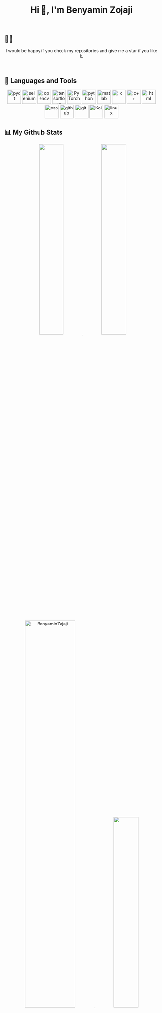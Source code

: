 <h1 align="center">Hi 👋, I'm Benyamin Zojaji</h1>
<br/>

<!-- <h2 align="center">My history</h2> -->
## 🙋‍♂️
<p align="center">
   
 
</p>
<p align="center">
    I would be happy if you check my repositories and give me a star if you like it.
</p>
<br/>
 
## 🔨 Languages and Tools
<p align="center"> 
   <a href="https://www.qt.io/" target="_blank"><img alt="pyqt" width="45" height="45" src="https://img.icons8.com/ios/100/000000/qt.png"></a>
   <a href="https://selenium-python.readthedocs.io/" target="_blank"><img alt="selenium" width="45" height="45" src="https://img.icons8.com/fluency/96/undefined/selenium-test-automation.png"></a>
   <a href="https://opencv.org/" target="_blank"><img alt="opencv" width="45" height="45" src="https://img.icons8.com/fluency/96/000000/opencv.png"></a>
   <a href="https://www.tensorflow.org/" target="_blank"><img alt="tensorflow" width="45" height="45" src="https://img.icons8.com/color/96/000000/tensorflow.png"></a>
   <a href="https://www.pytorch.org/" target="_blank"><img alt="PyTorch" width="45" height="45" src="https://api.iconify.design/logos/pytorch.svg"></a>
   <a href="https://www.python.org" target="_blank"><img alt="python" width="45" src="https://img.icons8.com/color/96/000000/python.png"/></a>
   <a href="https://www.mathworks.com/" target="_blank"><img alt="matlab" width="45" src="https://img.icons8.com/fluency/96/000000/matlab.png"></a>
   <a href="http://www.cplusplus.org/" target="_blank"><img alt="c" width="45" src="https://raw.githubusercontent.com/jmnote/z-icons/master/svg/c.svg"></a>
   <a href="http://www.cplusplus.org/" target="_blank"><img alt="c++" width="45" src="https://raw.githubusercontent.com/jmnote/z-icons/master/svg/cpp.svg"></a>
   <a href="https://html.com/" target="_blank"><img alt="html" width="45" src="https://img.icons8.com/color/96/000000/html-5--v1.png"></a>
   <a href="https://html.com/" target="_blank"><img alt="css" width="45" src="https://img.icons8.com/color/96/000000/css3.png"></a>
   <a href="https://github.com/" target="_blank"><img alt="github" width="45" src="https://img.icons8.com/fluency/96/000000/github.png"></a>
   <a href="https://git-scm.com/" target="_blank"> <img alt="git" width="45" src="https://img.icons8.com/color/96/000000/git.png"/></a>
   <a href="https://www.kali.org/" target="_blank"><img alt="Kali" width="45" src="https://img.icons8.com/color/96/000000/kali-linux.png"></a>
   <a href="https://www.linux.org/" target="_blank"><img alt="linux" width="45" src="https://img.icons8.com/color/96/000000/linux--v1.png"></a>
   
</p>

## 📊 My Github Stats
<div align="center">&nbsp;
   <a href="#">
   <img width="40%" src="https://github-readme-stats.vercel.app/api?username=benyaminzojaji&count_private=true&include_all_commits=true&show_icons=true&theme=tokyonight&custom_title=GitHub+Stats"/>
   </a>
   <a href="#">
   <img width="40%" src="https://github-readme-streak-stats.herokuapp.com?user=benyaminzojaji&theme=tokyonight"/>
   </a>
   <a href="#">
   <img width="57%" src="https://github-profile-summary-cards.vercel.app/api/cards/profile-details?username=BenyaminZojaji&theme=github_dark" alt="BenyaminZojaji"/>
   </a>
   <a href="#">
   <img width="40%" src="https://github-readme-stats.vercel.app/api/top-langs/?username=benyaminzojaji&layout=compact&include_all_commits=true&show_icons=true&theme=tokyonight&custom_title=Most+Used+Languages"/>
   </a>
</div>


## 🏆 Github Trophies
<p align="center"> <a href="https://github.com/ryo-ma/github-profile-trophy"><img src="https://github-profile-trophy.vercel.app/?username=BenyaminZojaji" alt="BenyaminZojaji" /></a> </p>

## 💬 Connect with me
<p align="left">
<a href="https://twitter.com/mrbnii" target="blank"><img align="center" src="https://raw.githubusercontent.com/rahuldkjain/github-profile-readme-generator/master/src/images/icons/Social/twitter.svg" alt="mrbnii" height="30" width="40" /></a>
<a href="https://linkedin.com/in/https://www.linkedin.com/in/benyaminzojaji/" target="blank"><img align="center" src="https://raw.githubusercontent.com/rahuldkjain/github-profile-readme-generator/master/src/images/icons/Social/linked-in-alt.svg" alt="https://www.linkedin.com/in/benyaminzojaji/" height="30" width="40" /></a>
<a href="https://instagram.com/bniws" target="blank"><img align="center" src="https://raw.githubusercontent.com/rahuldkjain/github-profile-readme-generator/master/src/images/icons/Social/instagram.svg" alt="bniws" height="30" width="40" /></a>
</p>
<br/>

<a href="https://github.com/Meghna-DAS/github-profile-views-counter"><img src="https://komarev.com/ghpvc/?username=BenyaminZojaji"></a>


<br/>
<div align="center">
   <strong>
   <font size="+2" style="font">
   Benyamin Zojaji © 2023
   </font>
   </strong>
</div>
